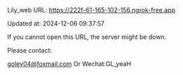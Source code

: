 Lily_web URL: https://222f-61-165-102-156.ngrok-free.app

Updated at: 2024-12-06 09:37:57

If you cannot open this URL, the server might be down.

Please contact: 

goley04@foxmail.com Or Wechat:GL_yeaH